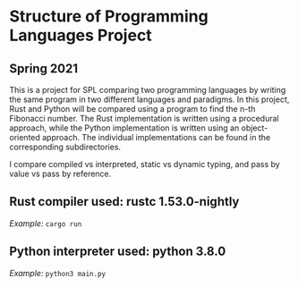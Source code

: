 # Structure of Programming Languages Project
## Spring 2021

This is a project for SPL comparing two programming languages by writing the same program in two different languages and paradigms. In this project, Rust and Python will be compared using a program to find the n-th Fibonacci number. The Rust implementation is written using a procedural approach, while the Python implementation is written using an object-oriented approach. The individual implementations can be found in the corresponding subdirectories. 

I compare compiled vs interpreted, static vs dynamic typing, and pass by value vs pass by reference.

## Rust compiler used: rustc 1.53.0-nightly

*Example:* `cargo run`

## Python interpreter used: python 3.8.0

*Example:* `python3 main.py`